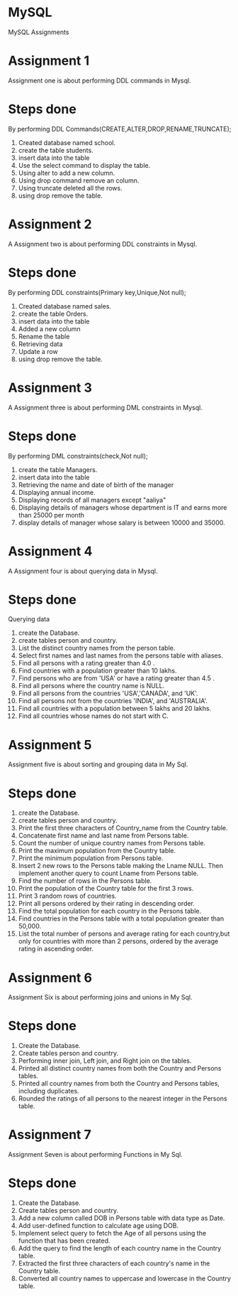 # MySQL
MySQL Assignments
# Assignment 1
Assignment one is about performing DDL commands in Mysql.

# Steps done
By performing DDL Commands(CREATE,ALTER,DROP,RENAME,TRUNCATE);
1. Created database named school.
2. create the table students.
3. insert data into the table
4. Use the select command to display the table.
5. Using alter to add a new column.
6. Using drop command remove an column.
7. Using truncate deleted all the rows.
8. using drop remove the table.


# Assignment 2
A Assignment two is about performing DDL constraints in Mysql.

# Steps done
By performing DDL constraints(Primary key,Unique,Not null);
1. Created database named sales.
2. create the table Orders.
3. insert data into the table
4. Added a new column
5. Rename the table
6. Retrieving data
7. Update a row
8. using drop remove the table.

# Assignment 3
A Assignment three is about performing DML constraints in Mysql.

# Steps done
By performing DML constraints(check,Not null);
1. create the table Managers.
2. insert data into the table
3. Retrieving the name and date of birth of the manager
4. Displaying annual income.
5. Displaying records of all managers except "aaliya"
6. Displaying details of managers whose department is IT and earns more than 25000 per month
7. display details of manager whose salary is between 10000 and 35000.


# Assignment 4
A Assignment four is about querying data in Mysql.

# Steps done
Querying data
1. create the Database.
2. create tables person and country.
3. List the distinct country names from the person table.
4. Select first names and last names from the persons table with aliases.
5. Find all persons with a rating greater than 4.0 .
6. Find countries with a population greater than 10 lakhs.
7. Find persons who are from 'USA' or have a rating greater than 4.5 .
8. Find all persons where the country name is NULL.
9. Find all persons from the countries 'USA','CANADA', and 'UK'.
10. Find all persons not from the countries 'INDIA', and 'AUSTRALIA'.
11. Find all countries with a population between 5 lakhs and 20 lakhs.
12. Find all countries whose names do not start with C.


# Assignment 5
Assignment five is about sorting and grouping data in My Sql.

# Steps done
1. create the Database.
2. create tables person and country.
3. Print the first three characters of Country_name from the Country table.
4. Concatenate first name and last name from Persons table. 
5. Count the number of unique country names from Persons table. 
6. Print the maximum population from the Country table.
7. Print the minimum population from Persons table.
8. Insert 2 new rows to the Persons table making the Lname NULL. Then implement another query to count Lname from Persons table.
9. Find the number of rows in the Persons table. 
10. Print the population of the Country table for the first 3 rows. 
11. Print 3 random rows of countries.
12. Print all persons ordered by their rating in descending order.
13. Find the total population for each country in the Persons table.
14. Find countries in the Persons table with a total population greater than 50,000.
15. List the total number of persons and average rating for each country,but only for countries with more than 2 persons, ordered by the average rating in ascending order.


# Assignment 6
Assignment Six is about performing joins and unions in My Sql.

# Steps done
1. Create the Database.
2. Create tables person and country.
3. Performing inner join, Left join, and Right join on the tables.
4. Printed all distinct country names from both the Country and Persons tables.
5. Printed all country names from both the Country and Persons tables, including duplicates.
6. Rounded the ratings of all persons to the nearest integer in the Persons table.


# Assignment 7
Assignment Seven is about performing Functions in My Sql.

# Steps done
1. Create the Database.
2. Create tables person and country.
3. Add a new column called DOB in Persons table with data type as Date.
4. Add user-defined function to calculate age using DOB. 
5. Implement select query to fetch the Age of all persons using the function that has been created.
6. Add the query to find the length of each country name in the Country table.
7. Extracted the first three characters of each country's name in the Country table.
8. Converted all country names to uppercase and lowercase in the Country table.

